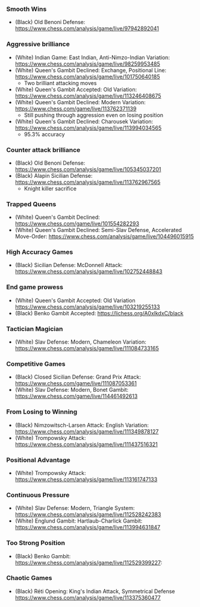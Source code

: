 ### Smooth Wins
- (Black) Old Benoni Defense: https://www.chess.com/analysis/game/live/97942892041

### Aggressive brilliance
- (White) Indian Game: East Indian, Anti-Nimzo-Indian Variation: https://www.chess.com/analysis/game/live/98259953485
- (White) Queen's Gambit Declined: Exchange, Positional Line: https://www.chess.com/analysis/game/live/101750640185
  - Two brilliant attacking moves
- (White) Queen's Gambit Accepted: Old Variation: https://www.chess.com/analysis/game/live/113246408675
- (White) Queen's Gambit Declined: Modern Variation: https://www.chess.com/game/live/113762371139
  - Still pushing through aggression even on losing position
- (White) Queen's Gambit Declined: Charousek Variation: https://www.chess.com/analysis/game/live/113994034565
  - 95.3% accuracy
 
### Counter attack brilliance
- (Black) Old Benoni Defense: https://www.chess.com/analysis/game/live/105345037201
- (Black) Alapin Sicilian Defense: https://www.chess.com/analysis/game/live/113762967565
  - Knight killer sacrifice

### Trapped Queens
- (White) Queen's Gambit Declined: https://www.chess.com/game/live/101554282293
- (White) Queen's Gambit Declined: Semi-Slav Defense, Accelerated Move-Order: https://www.chess.com/analysis/game/live/104496015915

### High Accuracy Games
- (Black) Sicilian Defense: McDonnell Attack: https://www.chess.com/analysis/game/live/102752448843

### End game prowess
- (White) Queen's Gambit Accepted: Old Variation https://www.chess.com/analysis/game/live/103219255133
- (Black) Benko Gambit Accepted:  https://lichess.org/A0xlkdxC/black

### Tactician Magician
- (White) Slav Defense: Modern, Chameleon Variation: https://www.chess.com/analysis/game/live/111084733165

### Competitive Games
- (Black) Closed Sicilian Defense: Grand Prix Attack: https://www.chess.com/game/live/111087053361
- (White) Slav Defense: Modern, Bonet Gambit: https://www.chess.com/game/live/114461492613

### From Losing to Winning
- (Black) Nimzowitsch-Larsen Attack: English Variation: https://www.chess.com/analysis/game/live/111349878127
- (White) Trompowsky Attack: https://www.chess.com/analysis/game/live/111437516321

### Positional Advantage
- (White) Trompowsky Attack: https://www.chess.com/analysis/game/live/113161747133

### Continuous Pressure
- (White) Slav Defense: Modern, Triangle System: https://www.chess.com/analysis/game/live/112528242383
- (White) Englund Gambit: Hartlaub-Charlick Gambit: https://www.chess.com/analysis/game/live/113994631847

### Too Strong Position
- (Black) Benko Gambit: https://www.chess.com/analysis/game/live/112529399227:

### Chaotic Games
- (Black) Réti Opening: King's Indian Attack, Symmetrical Defense https://www.chess.com/analysis/game/live/113375360477
